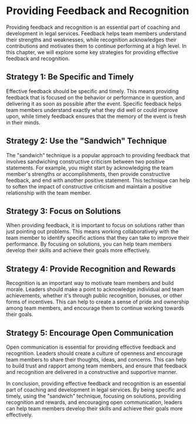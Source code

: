 Providing Feedback and Recognition
=======================================================================

Providing feedback and recognition is an essential part of coaching and development in legal services. Feedback helps team members understand their strengths and weaknesses, while recognition acknowledges their contributions and motivates them to continue performing at a high level. In this chapter, we will explore some key strategies for providing effective feedback and recognition.

Strategy 1: Be Specific and Timely
----------------------------------

Effective feedback should be specific and timely. This means providing feedback that is focused on the behavior or performance in question, and delivering it as soon as possible after the event. Specific feedback helps team members understand exactly what they did well or could improve upon, while timely feedback ensures that the memory of the event is fresh in their minds.

Strategy 2: Use the "Sandwich" Technique
----------------------------------------

The "sandwich" technique is a popular approach to providing feedback that involves sandwiching constructive criticism between two positive statements. For example, you might start by acknowledging the team member's strengths or accomplishments, then provide constructive feedback, and end with another positive statement. This technique can help to soften the impact of constructive criticism and maintain a positive relationship with the team member.

Strategy 3: Focus on Solutions
------------------------------

When providing feedback, it is important to focus on solutions rather than just pointing out problems. This means working collaboratively with the team member to identify specific actions that they can take to improve their performance. By focusing on solutions, you can help team members develop their skills and achieve their goals more effectively.

Strategy 4: Provide Recognition and Rewards
-------------------------------------------

Recognition is an important way to motivate team members and build morale. Leaders should make a point to acknowledge individual and team achievements, whether it's through public recognition, bonuses, or other forms of incentives. This can help to create a sense of pride and ownership among team members, and encourage them to continue working towards their goals.

Strategy 5: Encourage Open Communication
----------------------------------------

Open communication is essential for providing effective feedback and recognition. Leaders should create a culture of openness and encourage team members to share their thoughts, ideas, and concerns. This can help to build trust and rapport among team members, and ensure that feedback and recognition are delivered in a constructive and supportive manner.

In conclusion, providing effective feedback and recognition is an essential part of coaching and development in legal services. By being specific and timely, using the "sandwich" technique, focusing on solutions, providing recognition and rewards, and encouraging open communication, leaders can help team members develop their skills and achieve their goals more effectively.
